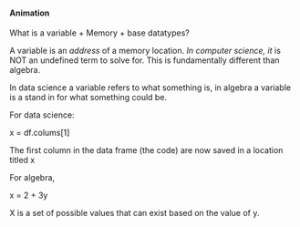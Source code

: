 #### Animation

What is a variable + Memory + base datatypes?

A variable is an *address* of a memory location.  *In computer science, it* is NOT an undefined term to solve for. This is fundamentally different than algebra.

In data science a variable refers to what something is, in algebra a variable is a stand in for what something could be. 

For data science:
 
 x = df.colums[1]
 
 The first column in the data frame (the code) are now saved in a location titled x
 
For algebra, 

x = 2 + 3y

X is a set of possible values that can exist based on the value of y. 


 
